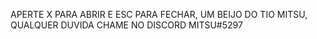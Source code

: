 APERTE X PARA ABRIR E ESC PARA FECHAR, UM BEIJO DO TIO MITSU, QUALQUER DUVIDA CHAME NO DISCORD MITSU#5297
